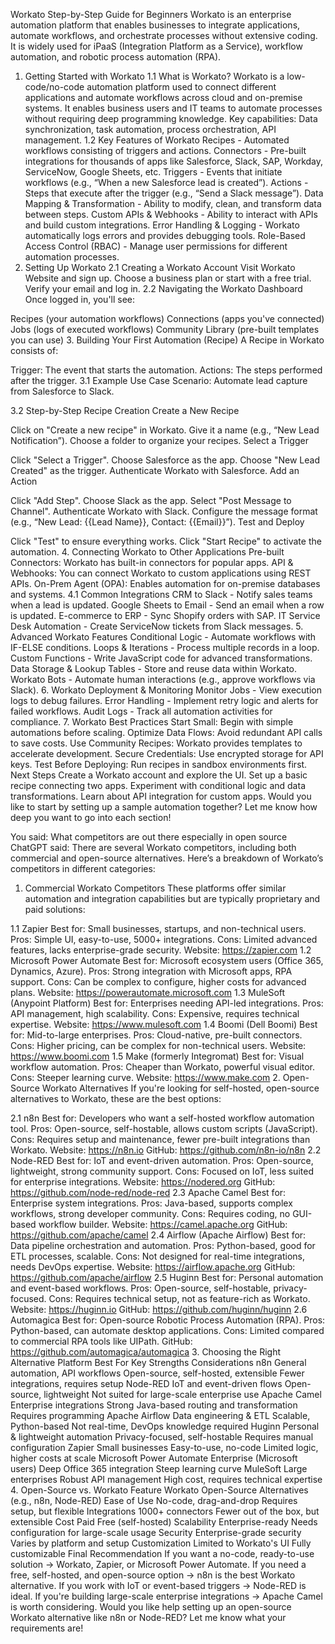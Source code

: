 Workato Step-by-Step Guide for Beginners
Workato is an enterprise automation platform that enables businesses to integrate applications, automate workflows, and orchestrate processes without extensive coding. It is widely used for iPaaS (Integration Platform as a Service), workflow automation, and robotic process automation (RPA).

1. Getting Started with Workato
   1.1 What is Workato?
   Workato is a low-code/no-code automation platform used to connect different applications and automate workflows across cloud and on-premise systems.
   It enables business users and IT teams to automate processes without requiring deep programming knowledge.
   Key capabilities: Data synchronization, task automation, process orchestration, API management.
   1.2 Key Features of Workato
   Recipes - Automated workflows consisting of triggers and actions.
   Connectors - Pre-built integrations for thousands of apps like Salesforce, Slack, SAP, Workday, ServiceNow, Google Sheets, etc.
   Triggers - Events that initiate workflows (e.g., “When a new Salesforce lead is created”).
   Actions - Steps that execute after the trigger (e.g., “Send a Slack message”).
   Data Mapping & Transformation - Ability to modify, clean, and transform data between steps.
   Custom APIs & Webhooks - Ability to interact with APIs and build custom integrations.
   Error Handling & Logging - Workato automatically logs errors and provides debugging tools.
   Role-Based Access Control (RBAC) - Manage user permissions for different automation processes.
2. Setting Up Workato
   2.1 Creating a Workato Account
   Visit Workato Website and sign up.
   Choose a business plan or start with a free trial.
   Verify your email and log in.
   2.2 Navigating the Workato Dashboard
   Once logged in, you'll see:

Recipes (your automation workflows)
Connections (apps you've connected)
Jobs (logs of executed workflows)
Community Library (pre-built templates you can use)
3. Building Your First Automation (Recipe)
   A Recipe in Workato consists of:

Trigger: The event that starts the automation.
Actions: The steps performed after the trigger.
3.1 Example Use Case
Scenario: Automate lead capture from Salesforce to Slack.

3.2 Step-by-Step Recipe Creation
Create a New Recipe

Click on "Create a new recipe" in Workato.
Give it a name (e.g., “New Lead Notification”).
Choose a folder to organize your recipes.
Select a Trigger

Click "Select a Trigger".
Choose Salesforce as the app.
Choose "New Lead Created" as the trigger.
Authenticate Workato with Salesforce.
Add an Action

Click "Add Step".
Choose Slack as the app.
Select "Post Message to Channel".
Authenticate Workato with Slack.
Configure the message format (e.g., “New Lead: {{Lead Name}}, Contact: {{Email}}”).
Test and Deploy

Click "Test" to ensure everything works.
Click "Start Recipe" to activate the automation.
4. Connecting Workato to Other Applications
   Pre-built Connectors: Workato has built-in connectors for popular apps.
   API & Webhooks: You can connect Workato to custom applications using REST APIs.
   On-Prem Agent (OPA): Enables automation for on-premise databases and systems.
   4.1 Common Integrations
   CRM to Slack - Notify sales teams when a lead is updated.
   Google Sheets to Email - Send an email when a row is updated.
   E-commerce to ERP - Sync Shopify orders with SAP.
   IT Service Desk Automation - Create ServiceNow tickets from Slack messages.
5. Advanced Workato Features
   Conditional Logic - Automate workflows with IF-ELSE conditions.
   Loops & Iterations - Process multiple records in a loop.
   Custom Functions - Write JavaScript code for advanced transformations.
   Data Storage & Lookup Tables - Store and reuse data within Workato.
   Workato Bots - Automate human interactions (e.g., approve workflows via Slack).
6. Workato Deployment & Monitoring
   Monitor Jobs - View execution logs to debug failures.
   Error Handling - Implement retry logic and alerts for failed workflows.
   Audit Logs - Track all automation activities for compliance.
7. Workato Best Practices
   Start Small: Begin with simple automations before scaling.
   Optimize Data Flows: Avoid redundant API calls to save costs.
   Use Community Recipes: Workato provides templates to accelerate development.
   Secure Credentials: Use encrypted storage for API keys.
   Test Before Deploying: Run recipes in sandbox environments first.
   Next Steps
   Create a Workato account and explore the UI.
   Set up a basic recipe connecting two apps.
   Experiment with conditional logic and data transformations.
   Learn about API integration for custom apps.
   Would you like to start by setting up a sample automation together? Let me know how deep you want to go into each section!

You said:
What competitors are out there especially in open source
ChatGPT said:
There are several Workato competitors, including both commercial and open-source alternatives. Here’s a breakdown of Workato’s competitors in different categories:

1. Commercial Workato Competitors
   These platforms offer similar automation and integration capabilities but are typically proprietary and paid solutions:

1.1 Zapier
Best for: Small businesses, startups, and non-technical users.
Pros: Simple UI, easy-to-use, 5000+ integrations.
Cons: Limited advanced features, lacks enterprise-grade security.
Website: https://zapier.com
1.2 Microsoft Power Automate
Best for: Microsoft ecosystem users (Office 365, Dynamics, Azure).
Pros: Strong integration with Microsoft apps, RPA support.
Cons: Can be complex to configure, higher costs for advanced plans.
Website: https://powerautomate.microsoft.com
1.3 MuleSoft (Anypoint Platform)
Best for: Enterprises needing API-led integrations.
Pros: API management, high scalability.
Cons: Expensive, requires technical expertise.
Website: https://www.mulesoft.com
1.4 Boomi (Dell Boomi)
Best for: Mid-to-large enterprises.
Pros: Cloud-native, pre-built connectors.
Cons: Higher pricing, can be complex for non-technical users.
Website: https://www.boomi.com
1.5 Make (formerly Integromat)
Best for: Visual workflow automation.
Pros: Cheaper than Workato, powerful visual editor.
Cons: Steeper learning curve.
Website: https://www.make.com
2. Open-Source Workato Alternatives
   If you're looking for self-hosted, open-source alternatives to Workato, these are the best options:

2.1 n8n
Best for: Developers who want a self-hosted workflow automation tool.
Pros: Open-source, self-hostable, allows custom scripts (JavaScript).
Cons: Requires setup and maintenance, fewer pre-built integrations than Workato.
Website: https://n8n.io
GitHub: https://github.com/n8n-io/n8n
2.2 Node-RED
Best for: IoT and event-driven automation.
Pros: Open-source, lightweight, strong community support.
Cons: Focused on IoT, less suited for enterprise integrations.
Website: https://nodered.org
GitHub: https://github.com/node-red/node-red
2.3 Apache Camel
Best for: Enterprise system integrations.
Pros: Java-based, supports complex workflows, strong developer community.
Cons: Requires coding, no GUI-based workflow builder.
Website: https://camel.apache.org
GitHub: https://github.com/apache/camel
2.4 Airflow (Apache Airflow)
Best for: Data pipeline orchestration and automation.
Pros: Python-based, good for ETL processes, scalable.
Cons: Not designed for real-time integrations, needs DevOps expertise.
Website: https://airflow.apache.org
GitHub: https://github.com/apache/airflow
2.5 Huginn
Best for: Personal automation and event-based workflows.
Pros: Open-source, self-hostable, privacy-focused.
Cons: Requires technical setup, not as feature-rich as Workato.
Website: https://huginn.io
GitHub: https://github.com/huginn/huginn
2.6 Automagica
Best for: Open-source Robotic Process Automation (RPA).
Pros: Python-based, can automate desktop applications.
Cons: Limited compared to commercial RPA tools like UIPath.
GitHub: https://github.com/automagica/automagica
3. Choosing the Right Alternative
   Platform	Best For	Key Strengths	Considerations
   n8n	General automation, API workflows	Open-source, self-hosted, extensible	Fewer integrations, requires setup
   Node-RED	IoT and event-driven flows	Open-source, lightweight	Not suited for large-scale enterprise use
   Apache Camel	Enterprise integrations	Strong Java-based routing and transformation	Requires programming
   Apache Airflow	Data engineering & ETL	Scalable, Python-based	Not real-time, DevOps knowledge required
   Huginn	Personal & lightweight automation	Privacy-focused, self-hostable	Requires manual configuration
   Zapier	Small businesses	Easy-to-use, no-code	Limited logic, higher costs at scale
   Microsoft Power Automate	Enterprise (Microsoft users)	Deep Office 365 integration	Steep learning curve
   MuleSoft	Large enterprises	Robust API management	High cost, requires technical expertise
4. Open-Source vs. Workato
   Feature	Workato	Open-Source Alternatives (e.g., n8n, Node-RED)
   Ease of Use	No-code, drag-and-drop	Requires setup, but flexible
   Integrations	1000+ connectors	Fewer out of the box, but extensible
   Cost	Paid	Free (self-hosted)
   Scalability	Enterprise-ready	Needs configuration for large-scale usage
   Security	Enterprise-grade security	Varies by platform and setup
   Customization	Limited to Workato's UI	Fully customizable
   Final Recommendation
   If you want a no-code, ready-to-use solution → Workato, Zapier, or Microsoft Power Automate.
   If you need a free, self-hosted, and open-source option → n8n is the best Workato alternative.
   If you work with IoT or event-based triggers → Node-RED is ideal.
   If you're building large-scale enterprise integrations → Apache Camel is worth considering.
   Would you like help setting up an open-source Workato alternative like n8n or Node-RED? Let me know what your requirements are!

